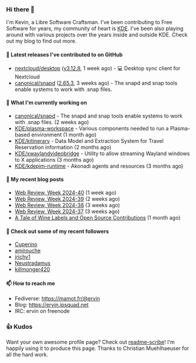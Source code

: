 ### Hi there 👋

I'm Kevin, a Libre Software Craftsman. I've been contributing to Free Software for years,
my community of heart is [KDE](https://kde.org). I've been also playing around with various
projects over the years inside and outside KDE. Check out my blog to find out more.

#### 🔭 Latest releases I've contributed to on GitHub

- [nextcloud/desktop](https://github.com/nextcloud/desktop) ([v3.12.8](https://github.com/nextcloud/desktop/releases/tag/v3.12.8), 1 week ago) - 💻 Desktop sync client for Nextcloud
- [canonical/snapd](https://github.com/canonical/snapd) ([2.65.3](https://github.com/canonical/snapd/releases/tag/2.65.3), 3 weeks ago) - The snapd and snap tools enable systems to work with .snap files.

#### 🌱 What I'm currently working on

- [canonical/snapd](https://github.com/canonical/snapd) - The snapd and snap tools enable systems to work with .snap files. (2 weeks ago)
- [KDE/plasma-workspace](https://github.com/KDE/plasma-workspace) - Various components needed to run a Plasma-based environment (1 month ago)
- [KDE/kitinerary](https://github.com/KDE/kitinerary) - Data Model and Extraction System for Travel Reservation information (2 months ago)
- [KDE/xwaylandvideobridge](https://github.com/KDE/xwaylandvideobridge) - Utility to allow streaming Wayland windows to X applications (3 months ago)
- [KDE/kdepim-runtime](https://github.com/KDE/kdepim-runtime) - Akonadi agents and resources (3 months ago)

#### 📜 My recent blog posts

- [Web Review, Week 2024-40](https://ervin.ipsquad.net/blog/2024/10/04/web-review-week-2024-40/) (1 week ago)
- [Web Review, Week 2024-39](https://ervin.ipsquad.net/blog/2024/09/27/web-review-week-2024-39/) (2 weeks ago)
- [Web Review, Week 2024-38](https://ervin.ipsquad.net/blog/2024/09/20/web-review-week-2024-38/) (3 weeks ago)
- [Web Review, Week 2024-37](https://ervin.ipsquad.net/blog/2024/09/14/web-review-week-2024-37/) (3 weeks ago)
- [A Tale of Wine Labels and Open Source Contributions](https://ervin.ipsquad.net/blog/2024/09/11/a-tale-of-wine-labels-and-open-source-contributions/) (1 month ago)

#### 👯 Check out some of my recent followers

- [Cuperino](https://github.com/Cuperino)
- [amirouche](https://github.com/amirouche)
- [jrichy1](https://github.com/jrichy1)
- [Neustradamus](https://github.com/Neustradamus)
- [killmonger420](https://github.com/killmonger420)

#### 📫 How to reach me

- Fediverse: https://mamot.fr/@ervin
- Blog: https://ervin.ipsquad.net
- IRC: ervin on freenode

### 👍 Kudos

Want your own awesome profile page? Check out [readme-scribe](https://github.com/muesli/readme-scribe)!
I'm happily using it to produce this page. Thanks to Christian Muehlhaeuser for all the hard work.

